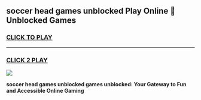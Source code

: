 
## soccer head games unblocked Play Online 👋 Unblocked Games
<h3>
<a href="https://premium.freeplayer.one?title=soccer_head_games_unblocked&ref=19F">CLICK TO PLAY</a></h3>
<hr>

<h3>
<a href="https://premium.freeplayer.one?title=soccer_head_games_unblocked&ref=19F">CLICK 2 PLAY</a>
  
</h3>

<a href="https://premium.freeplayer.one?title=soccer_head_games_unblocked&ref=19F"><img src="https://clearcache.store/games.png"></a>


**soccer head games unblocked games unblocked: Your Gateway to Fun and Accessible Online Gaming**
